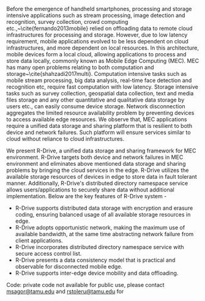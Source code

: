 Before the emergence of handheld smartphones, processing and storage intensive applications such as stream processing, image detection and recognition, survey collection, crowd computing etc.,~\cite{fernando2013mobile} relied on offloading data to remote cloud infrastructures for processing and storage. However, due to low latency requirement, mobile applications evolved to be less dependent on cloud infrastructures, and more dependent on local resources. In this architecture, mobile devices form a local cloud, allowing applications to process and store data locally, commonly known as Mobile Edge Computing (MEC). MEC has many open problems relating to both computation and storage~\cite{shahzadi2017multi}. Computation intensive tasks such as mobile stream processing, big data analysis, real-time face detection and recognition etc, require fast computation with low latency. Storage intensive tasks such as survey collection, geospatial data collection, text and media files storage and any other quantitative and qualitative data storage by users  etc., can easily consume device storage. Network disconnection aggregates the limited resource availability problem by preventing devices to access available edge resources. We observe that, MEC applications require a unified data storage and sharing platform that is resilient to both device and network failures. Such platform will ensure services similar to cloud without reliance to cloud infrastructures.

We present R-Drive, a unified data storage and sharing framework for MEC environment. R-Drive targets both device and network failures in MEC environment and eliminates above mentioned data storage and sharing problems by bringing the cloud services in the edge. R-Drive utilizes the available storage resources of devices in edge to store data in fault tolerant manner. Additionally, R-Drive's distributed directory namespace service allows users/applications to securely share data without additional implementation. Below are the key features of R-Drive system -

- R-Drive supports distributed data storage with encryption and erasure coding, ensuring balanced usage of all available storage resources in edge.
- R-Drive adopts opportunistic network, making the maximum use of available bandwidth, at the same time abstracting network failure from client applications.
- R-Drive incorporates distributed directory namespace service with secure access control list.
- R-Drive presents a data consistency model that is practical and observable for disconnected mobile edge.
- R-Drive supports inter-edge device mobility and data offloading.

Code: private code not available for public use, please contact msagor@tamu.edu and rstoleru@tamu.edu for 

